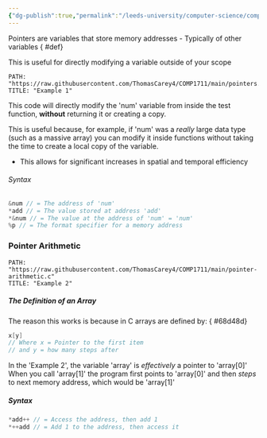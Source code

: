 ```yaml
---
{"dg-publish":true,"permalink":"/leeds-university/computer-science/compulsory-modules/procedural-programming/pointers/"}
---
```


Pointers are variables that store memory addresses
	- Typically of other variables
{ #def}


This is useful for directly modifying a variable outside of your scope
```embed-c
PATH: "https://raw.githubusercontent.com/ThomasCarey4/COMP1711/main/pointers.c"
TITLE: "Example 1"
```
This code will directly modify the 'num' variable from inside the test function, **without** returning it or creating a copy.

This is useful because, for example, if 'num' was a *really* large data type (such as a massive array) you can modify it inside functions without taking the time to create a local copy of the variable.
- This allows for significant increases in spatial and temporal efficiency

###### Syntax
```C
&num // = The address of 'num'
*add // = The value stored at address 'add'
*&num // = The value at the address of 'num' = 'num'
%p // = The format specifier for a memory address
```
### Pointer Arithmetic
```embed-c
PATH: "https://raw.githubusercontent.com/ThomasCarey4/COMP1711/main/pointer-arithmetic.c"
TITLE: "Example 2"
```
##### The Definition of an Array
The reason this works is because in C arrays are defined by:
{ #68d48d}

```C
x[y]
// Where x = Pointer to the first item
// and y = how many steps after
```
In the 'Example 2', the variable 'array' is *effectively* a pointer to 'array\[0]'
When you call 'array\[1]' the program first points to 'array\[0]' and then *steps* to next memory address, which would be 'array\[1]'
##### Syntax
```C
*add++ // = Access the address, then add 1
*++add // = Add 1 to the address, then access it
```
